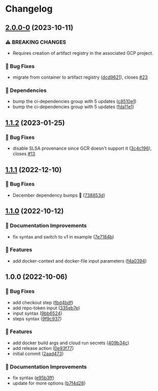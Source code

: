 # Changelog

## [2.0.0-0](https://github.com/agrc/cloud-run-docker-deploy-composite-action/compare/v1.1.2...v2.0.0-0) (2023-10-11)


### ⚠ BREAKING CHANGES

* Requires creation of artifact registry in the associated GCP project.

### 🐛 Bug Fixes

* migrate from container to artifact registry ([dcd9621](https://github.com/agrc/cloud-run-docker-deploy-composite-action/commit/dcd96210f5e069ed1160c1f8e0992ccefd854d06)), closes [#23](https://github.com/agrc/cloud-run-docker-deploy-composite-action/issues/23)


### 🌲 Dependencies

* bump the ci-dependencies group with 5 updates ([c8510e1](https://github.com/agrc/cloud-run-docker-deploy-composite-action/commit/c8510e1be9e89f8ddfa963c53344abea96a1d1ba))
* bump the ci-dependencies group with 5 updates ([fda11e1](https://github.com/agrc/cloud-run-docker-deploy-composite-action/commit/fda11e1b5fa3fb8d3c8d5221adc161efcda7a5c0))

## [1.1.2](https://github.com/agrc/cloud-run-docker-deploy-composite-action/compare/v1.1.1...v1.1.2) (2023-01-25)


### 🐛 Bug Fixes

* disable SLSA provenance since GCR doesn't support it ([3c4c196](https://github.com/agrc/cloud-run-docker-deploy-composite-action/commit/3c4c196049b22d6c1352bf6a0f1e9fc69048d3dd)), closes [#13](https://github.com/agrc/cloud-run-docker-deploy-composite-action/issues/13)

## [1.1.1](https://github.com/agrc/cloud-run-docker-deploy-composite-action/compare/v1.1.0...v1.1.1) (2022-12-10)


### 🐛 Bug Fixes

* December dependency bumps 🌲 ([738853d](https://github.com/agrc/cloud-run-docker-deploy-composite-action/commit/738853d8b70a625fb2ffa2e703c01abc17a1ace3))

## [1.1.0](https://github.com/agrc/cloud-run-docker-deploy-composite-action/compare/v1.0.0...v1.1.0) (2022-10-12)


### 📖 Documentation Improvements

* fix syntax and switch to v1 in example ([7e7184b](https://github.com/agrc/cloud-run-docker-deploy-composite-action/commit/7e7184b5bfe60f8fe1bdebbbf28872c944436388))


### 🚀 Features

* add docker-context and docker-file input parameters ([f4a0394](https://github.com/agrc/cloud-run-docker-deploy-composite-action/commit/f4a03943fe405cb8892ffde6558fc09662d20d58))

## 1.0.0 (2022-10-06)


### 🐛 Bug Fixes

* add checkout step ([fbd4bdf](https://github.com/agrc/cloud-run-docker-deploy-composite-action/commit/fbd4bdf6b2a208c69cdc168f469e88349d58d8ad))
* add repo-token input ([335eb7e](https://github.com/agrc/cloud-run-docker-deploy-composite-action/commit/335eb7e79eb2698ed3ab709be5d4bc58d7adea51))
* input syntax ([9bb6524](https://github.com/agrc/cloud-run-docker-deploy-composite-action/commit/9bb6524271d4715d37d7beedfba7505f25644a1a))
* steps syntax ([9f9c937](https://github.com/agrc/cloud-run-docker-deploy-composite-action/commit/9f9c93712c6c2a476a6839d7b5fc7b5fe58450df))


### 🚀 Features

* add docker build args and cloud run secrets ([409b34c](https://github.com/agrc/cloud-run-docker-deploy-composite-action/commit/409b34cb161c37d1e0011c19cf12d12cf9abed27))
* add release action ([0e93f77](https://github.com/agrc/cloud-run-docker-deploy-composite-action/commit/0e93f77cbca0aaf23f7a030eaf5f514fbabcca41))
* initial commit ([2aad473](https://github.com/agrc/cloud-run-docker-deploy-composite-action/commit/2aad4737df9f7e612318213ea97a2b57d1e97704))


### 📖 Documentation Improvements

* fix syntax ([e95b3ff](https://github.com/agrc/cloud-run-docker-deploy-composite-action/commit/e95b3ffb0395a6d3da866a11be6e8bfd2c27062f))
* update for more options ([b7f4d28](https://github.com/agrc/cloud-run-docker-deploy-composite-action/commit/b7f4d28dae843bfca53cb63a301cf752c0d660f8))
